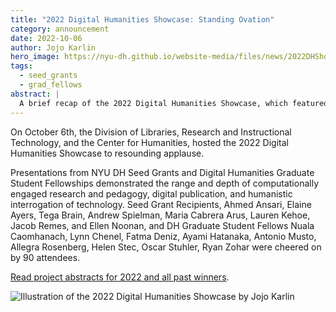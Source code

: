 ```yaml
---
title: "2022 Digital Humanities Showcase: Standing Ovation"
category: announcement
date: 2022-10-06
author: Jojo Karlin
hero_image: https://nyu-dh.github.io/website-media/files/news/2022DHShowcase.jpg
tags:
  - seed_grants
  - grad_fellows
abstract: |
  A brief recap of the 2022 Digital Humanities Showcase, which featured DH Seed Grant Winners and DH Graduate Student Fellows.
--- 
```


On October 6th, the Division of Libraries, Research and Instructional Technology, and the Center for Humanities, hosted the 2022 Digital Humanities Showcase to resounding applause. 

Presentations from NYU DH Seed Grants and Digital Humanities Graduate Student Fellowships demonstrated the range and depth of computationally engaged research and pedagogy, digital publication, and humanistic interrogation of technology. Seed Grant Recipients, Ahmed Ansari, Elaine Ayers, Tega Brain, Andrew Spielman, Maria Cabrera Arus, Lauren Kehoe, Jacob Remes, and Ellen Noonan, and DH Graduate Student Fellows Nuala Caomhanach, Lynn Chenel, Fatma Deniz, Ayami Hatanaka, Antonio Musto, Allegra Rosenberg, Helen Stec, Oscar Stuhler, Ryan Zohar were cheered on by 90 attendees. 

[Read project abstracts for 2022 and all past winners](/projects/).

![Illustration of the 2022 Digital Humanities Showcase by Jojo Karlin](https://nyu-dh.github.io/website-media/files/news/2022DHShowcase.jpg)
